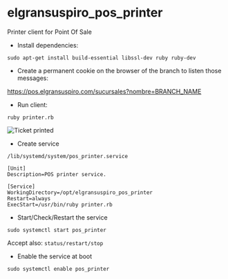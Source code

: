 # elgransuspiro_pos_printer
Printer client for Point Of Sale

- Install dependencies:

`sudo apt-get install build-essential libssl-dev ruby ruby-dev`

- Create a permanent cookie on the browser of the branch to listen those messages:

https://pos.elgransuspiro.com/sucursales?nombre=BRANCH_NAME

- Run client:

`ruby printer.rb`

![Ticket printed](https://elgransuspiro.com/pos_printer.png)

- Create service

`/lib/systemd/system/pos_printer.service`

```
[Unit]
Description=POS printer service.

[Service]
WorkingDirectory=/opt/elgransuspiro_pos_printer
Restart=always
ExecStart=/usr/bin/ruby printer.rb
```

- Start/Check/Restart the service

`sudo systemctl start pos_printer`

Accept also: `status/restart/stop`

- Enable the service at boot

`sudo systemctl enable pos_printer`

